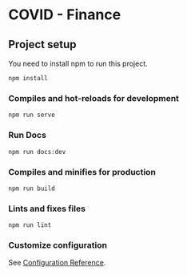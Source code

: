 # COVID - Finance

## Project setup

You need to install npm to run this project.

```
npm install
```

### Compiles and hot-reloads for development

```
npm run serve
```

### Run Docs

```
npm run docs:dev
```

### Compiles and minifies for production

```
npm run build
```

### Lints and fixes files

```
npm run lint
```

### Customize configuration

See [Configuration Reference](https://cli.vuejs.org/config/).
